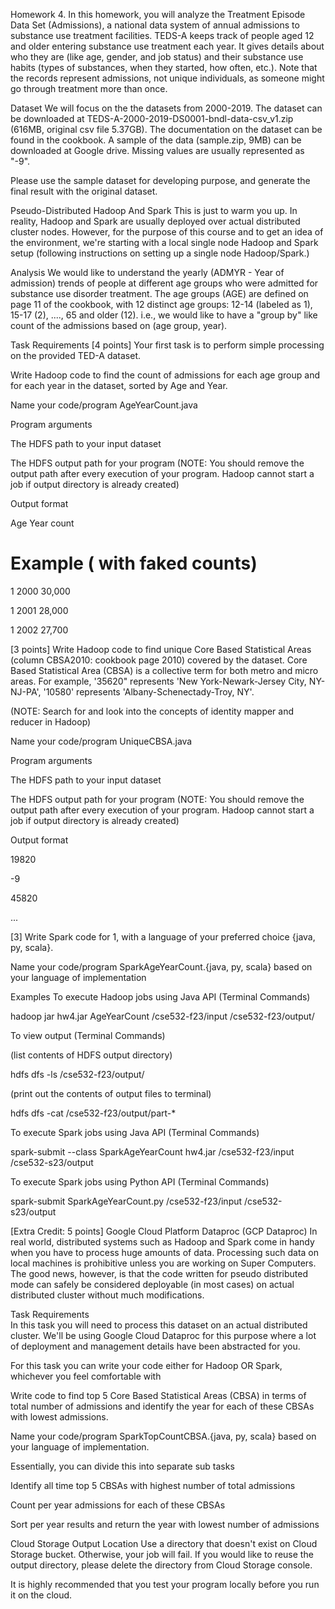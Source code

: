 Homework 4. In this homework, you will analyze the Treatment Episode Data Set (Admissions), a national data system of annual admissions to substance use treatment facilities.  TEDS-A keeps track of people aged 12 and older entering substance use treatment each year. It gives details about who they are (like age, gender, and job status) and their substance use habits (types of substances, when they started, how often, etc.). Note that the records represent admissions, not unique individuals, as someone might go through treatment more than once.

Dataset 
We will focus on the the datasets from 2000-2019. The dataset can be downloaded at TEDS-A-2000-2019-DS0001-bndl-data-csv_v1.zip (616MB, original csv file 5.37GB). The documentation on the dataset can be found in the cookbook. A sample of the data (sample.zip, 9MB) can be downloaded at Google drive. Missing values are usually represented as "-9".

Please use the sample dataset for developing purpose, and generate the final result with the original dataset. 

Pseudo-Distributed Hadoop And Spark
This is just to warm you up. In reality, Hadoop and Spark are usually deployed over actual distributed cluster nodes. However, for the purpose of this course and to get an idea of the environment, we're starting with a local single node Hadoop and Spark setup (following instructions on setting up a single node Hadoop/Spark.)


Analysis
We would like to understand the yearly (ADMYR - Year of admission) trends of people at different age groups who were admitted for substance use disorder treatment. The age groups (AGE) are defined on page 11 of the cookbook, with 12 distinct age groups: 12-14 (labeled as 1), 15-17 (2), ...., 65 and older (12).    i.e., we would like to have a "group by" like count of the admissions based on (age group, year).  

Task Requirements
[4 points] Your first task is to perform simple processing on the provided TED-A dataset.

Write Hadoop code to find the count of admissions for each age group and for each year in the dataset, sorted by Age and Year. 

Name your code/program AgeYearCount.java 

Program arguments

The HDFS path to your input dataset

The HDFS output path for your program (NOTE: You should remove the output path after every execution of your program. Hadoop cannot start a job if output directory is already created)

Output format

Age <TAB> Year <TAB> count



# Example ( with faked counts)

1	2000	30,000

1	2001	28,000

1   2002    27,700 

[3 points] Write Hadoop code to find unique Core Based Statistical Areas (column CBSA2010: cookbook page 2010) covered by the dataset. Core Based Statistical Area (CBSA) is a collective term for both metro and micro areas. For example, '35620" represents 'New York-Newark-Jersey City, NY-NJ-PA', '10580' represents 'Albany-Schenectady-Troy, NY'. 

(NOTE: Search for and look into the concepts of identity mapper and reducer in Hadoop)

Name your code/program UniqueCBSA.java

Program arguments

The HDFS path to your input dataset

The HDFS output path for your program (NOTE: You should remove the output path after every execution of your program. Hadoop cannot start a job if output directory is already created)

Output format

19820

-9

45820

...

[3] Write Spark code for 1, with a language of your preferred choice {java, py, scala}.

Name your code/program SparkAgeYearCount.{java, py, scala} based on your language of implementation


Examples
To execute Hadoop jobs using Java API (Terminal Commands)

hadoop jar hw4.jar AgeYearCount /cse532-f23/input /cse532-f23/output/

To view output (Terminal Commands)

(list contents of HDFS output directory)

hdfs dfs -ls /cse532-f23/output/

(print out the contents of output files to terminal)

hdfs dfs -cat /cse532-f23/output/part-*

To execute Spark jobs using Java API (Terminal Commands)

spark-submit --class SparkAgeYearCount hw4.jar /cse532-f23/input /cse532-s23/output

To execute Spark jobs using Python API (Terminal Commands)

spark-submit SparkAgeYearCount.py /cse532-f23/input /cse532-s23/output





[Extra Credit: 5 points] Google Cloud Platform Dataproc (GCP Dataproc)
In real world, distributed systems such as Hadoop and Spark come in handy when you have to process huge amounts of data. Processing such data on local machines is prohibitive unless you are working on Super Computers. The good news, however, is that the code written for pseudo distributed mode can safely be considered deployable (in most cases) on actual distributed cluster without much modifications.

Task Requirements  
In this task you will need to process this dataset on an actual distributed cluster. We'll be using Google Cloud Dataproc for this purpose where a lot of deployment and management details have been abstracted for you.

For this task you can write your code either for Hadoop OR Spark, whichever you feel comfortable with

Write code to find top 5 Core Based Statistical Areas (CBSA) in terms of total number of admissions  and identify the year for each of these CBSAs with lowest admissions.    

Name your code/program  SparkTopCountCBSA.{java, py, scala} based on your language of implementation.

Essentially, you can divide this into separate sub tasks

Identify all time top 5 CBSAs with highest number of total admissions

Count per year admissions for each of these CBSAs

Sort per year results and return the year with lowest number of admissions

Cloud Storage Output Location
Use a directory that doesn't exist on Cloud Storage bucket. Otherwise, your job will fail. If you would like to reuse the output directory, please delete the directory from Cloud Storage console.

It is highly recommended that you test your program locally before you run  it on the cloud.